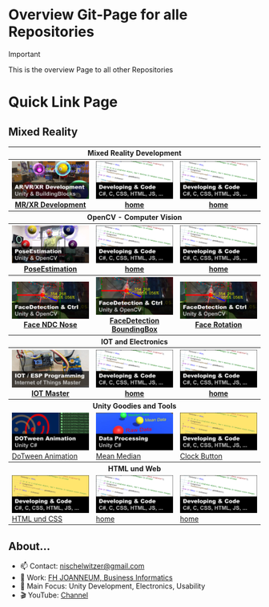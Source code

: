 # Overview Git-Page for alle Repositories

> [!IMPORTANT]  
> This is the overview Page to all other Repositories

# Quick Link Page

## Mixed Reality

<table width=100%>
        <tr>
            <th colspan="3">Mixed Reality Development</th>
        </tr>        
        <tr>
            <th width=33%><a href="https://github.com/nischelwitzer/MixedReality_DevUnity">
              <img src="./pics/xr_development.png" width="100%"><br>MR/XR Development</a></th>
            <th width=33%><a href="../../.."><img src="./pics/code_white.png" width="100%"><br>home</a></th>
            <th width=33%><a href="../../.."><img src="./pics/code_white.png" width="100%"><br>home</a></th>
        </tr>
        <tr>
            <th colspan="3">OpenCV - Computer Vision</th>
        </tr>          
        <tr>
            <th width=33%><a href="https://github.com/nischelwitzer/OCV-BodyPose-Tools">
                    <img src="./pics/poseEstimation.png" width="100%"><br>PoseEstimation</a></th>
            <th width=33%><img src="./pics/code_white.png" width="100%"><br><a href="../../..">home</a></th>
            <th width=33%><img src="./pics/code_white.png" width="100%"><br><a href="../../..">home</a></th>
        </tr>
        <tr>
            <th width=33%><img src="./pics/faceDetection.png" width="100%"><br><a href="../../../OCV-face68-Nose-Mouth-BB">Face NDC Nose</a></th>            
            <th width=33%><img src="./pics/faceDetection.png" width="100%"><br><a href="../../../OCV-face68-FaceMask">FaceDetection BoundingBox</a></th>
            <th width=33%><img src="./pics/faceDetection.png" width="100%"><br><a href="../../../OCV-face68-2DOF-Rotation">Face Rotation</a></th>
        </tr>       
        <tr>
            <th colspan="3">IOT and Electronics</th>
        </tr>            
        <tr>
            <th width=33%><a href="../../../IOT-Master"><img src="./pics/iot_master.png" width="100%"><br>IOT Master</a></th>
            <th width=33%><img src="./pics/code_white.png" width="100%"><br><a href="../../..">home</a></th>
            <th width=33%><img src="./pics/code_white.png" width="100%"><br><a href="../../..">home</a></th>
        </tr>
        <tr>
            <th colspan="3">Unity Goodies and Tools</th>
        </tr>
        <tr>
            <td width=33%><a href="../../../DoTweenShow"><img src="./pics//dotween.png" width="100%"><br>DoTween Animation</a></td>
            <td width=33%><a href="../../../Calc_MeanMediand"><img src="./pics/mean_median.png" width="100%"><br>Mean Median</a></td>
            <td width=33%><a href="../../../ClockButton"><img src="./pics/code.png" width="100%"><br>Clock Button</a></td>
        </tr>
        <tr>
            <th colspan="3">HTML und Web</th>
        </tr>
        <tr>
            <td width=33%><img src="./pics/code.png" width="100%"><br><a href="../../../HTML-CSS-Lecture-Basics">HTML und CSS</a></td>
            <td width=33%><img src="./pics/code_white.png" width="100%"><br><a href="../../..">home</a></td>
            <td width=33%><img src="./pics/code_white.png" width="100%"><br><a href="../../..">home</a></td>
        </tr>
</table>

## About...

* 📫 Contact: nischelwitzer@gmail.com 
* 👥 Work: [FH JOANNEUM, Business Informatics](https://www.fh-joanneum.at/hochschule/person/alexander-nischelwitzer/)
* 🙌 Main Focus: Unity Development, Electronics, Usability
* 🎬 YouTube: [Channel](https://www.youtube.com/@AlexanderKNischelwitzer)
